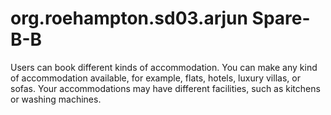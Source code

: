# org.roehampton.sd03.arjun Spare-B-B
Users can book different kinds of accommodation. You can make any kind of accommodation  available, for example, flats, hotels, luxury villas, or sofas. Your accommodations may have different facilities, such as kitchens or washing machines.

